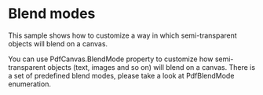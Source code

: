 # Blend modes
This sample shows how to customize a way in which semi-transparent objects will blend on a canvas.

You can use PdfCanvas.BlendMode property to customize how semi-transparent objects (text, images and so on) will blend on a canvas. There is a set of predefined blend modes, please take a look at PdfBlendMode enumeration.